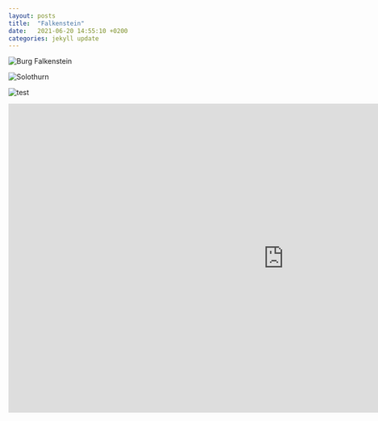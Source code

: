 ```yaml
---
layout: posts
title:  "Falkenstein"
date:   2021-06-20 14:55:10 +0200
categories: jekyll update
---
```


![Burg Falkenstein](https://www.srf.ch/static/cms/images/640w/5595c8.jpg)

![Solothurn](https://lh3.googleusercontent.com/proxy/OKqYxrItTY0fmFIWYvg3ABnzqKHIh_jW0xSqOC4mUH7aOwCpkTwVxPLfFY00K-sQWWYiye7B0TDcktd8NZa-40AJisMh9Q)

![test](https://youtu.be/aS1no1myeTM)

<iframe width="1090" height="613" src="https://www.youtube.com/embed/LXb3EKWsInQ" title="YouTube video player" frameborder="0" allow="accelerometer; autoplay; clipboard-write; encrypted-media; gyroscope; picture-in-picture" allowfullscreen>
</iframe>
